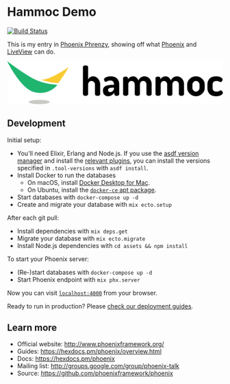 # Hammoc Demo

[![Build Status](https://travis-ci.com/hammoc-app/live_view_demo.svg?branch=master)](https://travis-ci.com/hammoc-app/live_view_demo)

This is my entry in [Phoenix Phrenzy](https://phoenixphrenzy.com), showing off what [Phoenix](https://phoenixframework.org/) and [LiveView](https://github.com/phoenixframework/phoenix_live_view) can do.

![Hammoc Demo](assets/static/images/hammoc.svg "Hammoc Demo")

## Development

Initial setup:

  * You'll need Elixir, Erlang and Node.js. If you use the [asdf version manager](https://github.com/asdf-vm/asdf) and install the [relevant plugins](https://asdf-vm.com/#/plugins-all?id=plugin-list), you can install the versions specified in `.tool-versions` with `asdf install`.
  * Install Docker to run the databases
    * On macOS, install [Docker Desktop for Mac](https://docs.docker.com/docker-for-mac/install/).
    * On Ubuntu, install the [`docker-ce` apt package](https://docs.docker.com/install/linux/docker-ce/ubuntu/).
  * Start databases with `docker-compose up -d`
  * Create and migrate your database with `mix ecto.setup`

After each git pull:

  * Install dependencies with `mix deps.get`
  * Migrate your database with `mix ecto.migrate`
  * Install Node.js dependencies with `cd assets && npm install`

To start your Phoenix server:

  * (Re-)start databases with `docker-compose up -d`
  * Start Phoenix endpoint with `mix phx.server`

Now you can visit [`localhost:4000`](http://localhost:4000) from your browser.

Ready to run in production? Please [check our deployment guides](https://hexdocs.pm/phoenix/deployment.html).

## Learn more

  * Official website: http://www.phoenixframework.org/
  * Guides: https://hexdocs.pm/phoenix/overview.html
  * Docs: https://hexdocs.pm/phoenix
  * Mailing list: http://groups.google.com/group/phoenix-talk
  * Source: https://github.com/phoenixframework/phoenix
